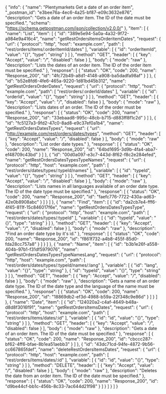 {
  "info": {
    "name": "Plentymarkets Get a date of an order item",
    "_postman_id": "e3bee76a-4ec6-4a25-bf87-e09c3632e876",
    "description": "Gets a date of an order item. The ID of the date must be specified.",
    "schema": "https://schema.getpostman.com/json/collection/v2.0.0/"
  },
  "item": [
    {
      "name": "List",
      "item": [
        {
          "id": "389e5e94-5a0a-4a32-9f72-a984e9a416c4",
          "name": "getRestOrdersItemsOrderitemDates",
          "request": {
            "url": {
              "protocol": "http",
              "host": "example.com",
              "path": [
                "rest/orders/items/:orderItemId/dates"
              ],
              "variable": [
                {
                  "id": "orderItemId",
                  "value": "{}",
                  "type": "string"
                }
              ]
            },
            "method": "GET",
            "header": [
              {
                "key": "Accept",
                "value": "*/*",
                "disabled": false
              }
            ],
            "body": {
              "mode": "raw"
            },
            "description": "Lists the dates of an order item. The ID of the order item must be specified."
          },
          "response": [
            {
              "status": "OK",
              "code": 200,
              "name": "Response_200",
              "id": "4fc72b49-a8d1-4148-a908-ba5dadfa98af"
            }
          ]
        },
        {
          "id": "b52e8fd6-4fe6-465a-9220-1d81bd45b312",
          "name": "getRestOrdersOrderDates",
          "request": {
            "url": {
              "protocol": "http",
              "host": "example.com",
              "path": [
                "rest/orders/:orderId/dates"
              ],
              "variable": [
                {
                  "id": "orderId",
                  "value": "{}",
                  "type": "string"
                }
              ]
            },
            "method": "GET",
            "header": [
              {
                "key": "Accept",
                "value": "*/*",
                "disabled": false
              }
            ],
            "body": {
              "mode": "raw"
            },
            "description": "Lists dates of an order. The ID of the order must be specified."
          },
          "response": [
            {
              "status": "OK",
              "code": 200,
              "name": "Response_200",
              "id": "33ebaad8-995c-48cb-b715-d883ff8f1c2d"
            }
          ]
        },
        {
          "id": "fc5127a3-9fd2-47c0-8ad8-e9c37ef0a1b4",
          "name": "getRestOrdersDatesTypes",
          "request": {
            "url": "http://example.com/rest/orders/dates/types",
            "method": "GET",
            "header": [
              {
                "key": "Accept",
                "value": "*/*",
                "disabled": false
              }
            ],
            "body": {
              "mode": "raw"
            },
            "description": "List order date types."
          },
          "response": [
            {
              "status": "OK",
              "code": 200,
              "name": "Response_200",
              "id": "64bd1695-3d9b-4fa4-aba7-ef48709c43bd"
            }
          ]
        },
        {
          "id": "00d0a097-e3c7-443d-8f62-f8c2e284efed",
          "name": "getRestOrdersDatesTypesTypeNames",
          "request": {
            "url": {
              "protocol": "http",
              "host": "example.com",
              "path": [
                "rest/orders/dates/types/:typeId/names"
              ],
              "variable": [
                {
                  "id": "typeId",
                  "value": "{}",
                  "type": "string"
                }
              ]
            },
            "method": "GET",
            "header": [
              {
                "key": "Accept",
                "value": "*/*",
                "disabled": false
              }
            ],
            "body": {
              "mode": "raw"
            },
            "description": "Lists names in all languages available of an order date type. The ID of the date type must be specified."
          },
          "response": [
            {
              "status": "OK",
              "code": 200,
              "name": "Response_200",
              "id": "faefc776-7722-430a-ad63-42e0b8908abc"
            }
          ]
        }
      ]
    },
    {
      "name": "Find",
      "item": [
        {
          "id": "da2cb7e4-fff6-4f45-811f-15c846017f6e",
          "name": "getRestOrdersDatesTypesType",
          "request": {
            "url": {
              "protocol": "http",
              "host": "example.com",
              "path": [
                "rest/orders/dates/types/:typeId"
              ],
              "variable": [
                {
                  "id": "typeId",
                  "value": "{}",
                  "type": "string"
                }
              ]
            },
            "method": "GET",
            "header": [
              {
                "key": "Accept",
                "value": "*/*",
                "disabled": false
              }
            ],
            "body": {
              "mode": "raw"
            },
            "description": "Find an order date type by it's id."
          },
          "response": [
            {
              "status": "OK",
              "code": 200,
              "name": "Response_200",
              "id": "f861f732-a4b8-455f-85d0-fda28cc757a8"
            }
          ]
        }
      ]
    },
    {
      "name": "Name",
      "item": [
        {
          "id": "b3b1e26f-a558-404b-97b1-f31df5979076",
          "name": "getRestOrdersDatesTypesTypeNamesLang",
          "request": {
            "url": {
              "protocol": "http",
              "host": "example.com",
              "path": [
                "rest/orders/dates/types/:typeId/names/:lang"
              ],
              "variable": [
                {
                  "id": "lang",
                  "value": "{}",
                  "type": "string"
                },
                {
                  "id": "typeId",
                  "value": "{}",
                  "type": "string"
                }
              ]
            },
            "method": "GET",
            "header": [
              {
                "key": "Accept",
                "value": "*/*",
                "disabled": false
              }
            ],
            "body": {
              "mode": "raw"
            },
            "description": "Gets a name of an order date type. The ID of the date type and the language of the name must be specified."
          },
          "response": [
            {
              "status": "OK",
              "code": 200,
              "name": "Response_200",
              "id": "18869db2-ef3d-4988-b59a-22f348c9e86d"
            }
          ]
        }
      ]
    },
    {
      "name": "Date",
      "item": [
        {
          "id": "124020a2-c4af-4649-b48a-d8d8f3016f91",
          "name": "getRestOrdersItemsDates",
          "request": {
            "url": {
              "protocol": "http",
              "host": "example.com",
              "path": [
                "rest/orders/items/dates/:id"
              ],
              "variable": [
                {
                  "id": "id",
                  "value": "{}",
                  "type": "string"
                }
              ]
            },
            "method": "GET",
            "header": [
              {
                "key": "Accept",
                "value": "*/*",
                "disabled": false
              }
            ],
            "body": {
              "mode": "raw"
            },
            "description": "Gets a date of an order item. The ID of the date must be specified."
          },
          "response": [
            {
              "status": "OK",
              "code": 200,
              "name": "Response_200",
              "id": "cbccc287-bf62-4ff6-bfae-8b1ea51aebb3"
            }
          ]
        },
        {
          "id": "43dc71cd-94fe-4872-9b56-cc667865fdef",
          "name": "deleteRestOrdersItemsDates",
          "request": {
            "url": {
              "protocol": "http",
              "host": "example.com",
              "path": [
                "rest/orders/items/dates/:id"
              ],
              "variable": [
                {
                  "id": "id",
                  "value": "{}",
                  "type": "string"
                }
              ]
            },
            "method": "DELETE",
            "header": [
              {
                "key": "Accept",
                "value": "*/*",
                "disabled": false
              }
            ],
            "body": {
              "mode": "raw"
            },
            "description": "Deletes the date from an order item. The ID of the date must be specified."
          },
          "response": [
            {
              "status": "OK",
              "code": 200,
              "name": "Response_200",
              "id": "d9be44cf-bb1c-456b-8c33-7ac644d21f98"
            }
          ]
        }
      ]
    }
  ]
}